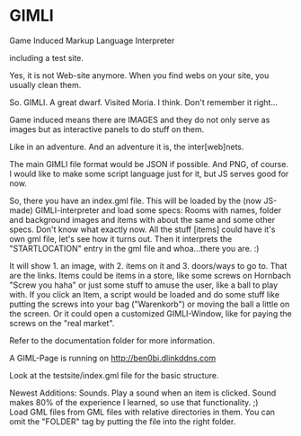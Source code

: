 # GIMLI
Game Induced Markup Language Interpreter

including a test site.

Yes, it is not Web-site anymore. When you find webs on your site, you usually clean them.

So. GIMLI. A great dwarf. Visited Moria. I think. Don't remember it right...

Game induced means there are IMAGES and they do not only serve as images but as interactive 
panels to do stuff on them.

Like in an adventure. And an adventure it is, the inter[web]nets.

The main GIMLI file format would be JSON if possible. And PNG, of course.
I would like to make some script language just for it, but JS serves good for now.

So, there you have an index.gml file. 
This will be loaded by the (now JS-made) GIMLI-interpreter and
load some specs: Rooms with names, folder and background images and items with about the same and some other specs.
Don't know what exactly now. All the stuff [items] could have it's own gml file, let's see how it turns out.
Then it interprets the "STARTLOCATION" entry in the gml file and whoa...there you are. :)

It will show 1. an image, with 2. items on it and 3. doors/ways to go to. That are the links. Items could be
items in a store, like some screws on Hornbach "Screw you haha" or just some stuff to amuse the user,
like a ball to play with. If you click an Item, a script would be loaded and do some stuff like putting
the screws into your bag ("Warenkorb") or moving the ball a little on the screen. Or it could open
a customized GIMLI-Window, like for paying the screws on the "real market".

Refer to the documentation folder for more information.

A GIML-Page is running on http://ben0bi.dlinkddns.com
    
Look at the testsite/index.gml file for the basic structure.

Newest Additions:
Sounds. Play a sound when an item is clicked. Sound makes 80% of the experience I learned, so use that functionality. ;)    
Load GML files from GML files with relative directories in them.
You can omit the "FOLDER" tag by putting the file into the right folder.